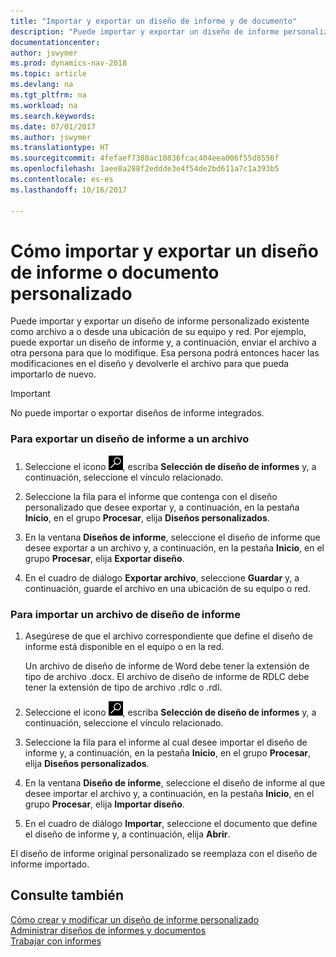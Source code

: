 ```yaml
---
title: "Importar y exportar un diseño de informe y de documento"
description: "Puede importar y exportar un diseño de informe personalizado existente como archivo a o desde una ubicación de su equipo y red."
documentationcenter: 
author: jswymer
ms.prod: dynamics-nav-2018
ms.topic: article
ms.devlang: na
ms.tgt_pltfrm: na
ms.workload: na
ms.search.keywords: 
ms.date: 07/01/2017
ms.author: jswymer
ms.translationtype: HT
ms.sourcegitcommit: 4fefaef7380ac10836fcac404eea006f55d8556f
ms.openlocfilehash: 1aee8a288f2eddde3e4f54de2bd611a7c1a393b5
ms.contentlocale: es-es
ms.lasthandoff: 10/16/2017

---
```

# <a name="how-to-import-and-export-a-report-or-document-layout"></a>Cómo importar y exportar un diseño de informe o documento personalizado
Puede importar y exportar un diseño de informe personalizado existente como archivo a o desde una ubicación de su equipo y red. Por ejemplo, puede exportar un diseño de informe y, a continuación, enviar el archivo a otra persona para que lo modifique. Esa persona podrá entonces hacer las modificaciones en el diseño y devolverle el archivo para que pueda importarlo de nuevo.  
  
> [!IMPORTANT]  
>  No puede importar o exportar diseños de informe integrados.  
  
### <a name="to-export-a-report-layout-to-a-file"></a>Para exportar un diseño de informe a un archivo  
  
1.  Seleccione el icono ![Buscar página o informe](media/ui-search/search_small.png "icono Buscar página o informe"), escriba **Selección de diseño de informes** y, a continuación, seleccione el vínculo relacionado.  
  
2.  Seleccione la fila para el informe que contenga con el diseño personalizado que desee exportar y, a continuación, en la pestaña **Inicio**, en el grupo **Procesar**, elija **Diseños personalizados**.  
  
3.  En la ventana **Diseños de informe**, seleccione el diseño de informe que desee exportar a un archivo y, a continuación, en la pestaña **Inicio**, en el grupo **Procesar**, elija **Exportar diseño**.  
  
4.  En el cuadro de diálogo **Exportar archivo**, seleccione **Guardar** y, a continuación, guarde el archivo en una ubicación de su equipo o red.  
  
### <a name="to-import-a-report-layout-file"></a>Para importar un archivo de diseño de informe  
  
1.  Asegúrese de que el archivo correspondiente que define el diseño de informe está disponible en el equipo o en la red.  
  
     Un archivo de diseño de informe de Word debe tener la extensión de tipo de archivo .docx. El archivo de diseño de informe de RDLC debe tener la extensión de tipo de archivo .rdlc o .rdl.  
  
2.  Seleccione el icono ![Buscar página o informe](media/ui-search/search_small.png "icono Buscar página o informe"), escriba **Selección de diseño de informes** y, a continuación, seleccione el vínculo relacionado.  
  
3.  Seleccione la fila para el informe al cual desee importar el diseño de informe y, a continuación, en la pestaña **Inicio**, en el grupo **Procesar**, elija **Diseños personalizados**.  
  
4.  En la ventana **Diseño de informe**, seleccione el diseño de informe al que desee importar el archivo y, a continuación, en la pestaña **Inicio**, en el grupo **Procesar**, elija **Importar diseño**.  
  
5.  En el cuadro de diálogo **Importar**, seleccione el documento que define el diseño de informe y, a continuación, elija **Abrir**.  
  
 El diseño de informe original personalizado se reemplaza con el diseño de informe importado.  
  
## <a name="see-also"></a>Consulte también  
 [Cómo crear y modificar un diseño de informe personalizado](ui-how-create-custom-report-layout.md)   
 [Administrar diseños de informes y documentos](ui-manage-report-layouts.md)  
 [Trabajar con informes](ui-work-report.md)    
